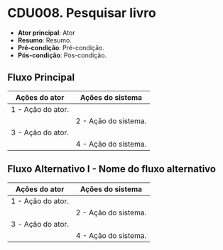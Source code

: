 # CDU008. Pesquisar livro

- **Ator principal**: Ator
- **Resumo**: Resumo.
- **Pré-condição**: Pré-condição.
- **Pós-condição**: Pós-condição.

## Fluxo Principal

| Ações do ator | Ações do sistema |
| --- | --- |
| 1 - Ação do ator. |  |
|  | 2 - Ação do sistema. |
| 3 - Ação do ator. |  |
|  | 4 - Ação do sistema. |

## Fluxo Alternativo I - Nome do fluxo alternativo

| Ações do ator | Ações do sistema |
| --- | --- |
| 1 - Ação do ator. |  |
|  | 2 - Ação do sistema. |
| 3 - Ação do ator. |  |
|  | 4 - Ação do sistema. |